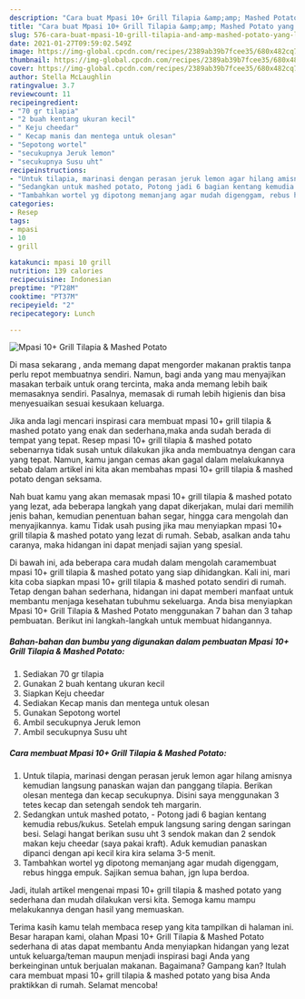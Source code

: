 ```yaml
---
description: "Cara buat Mpasi 10+ Grill Tilapia &amp;amp; Mashed Potato yang lezat dan Mudah Dibuat"
title: "Cara buat Mpasi 10+ Grill Tilapia &amp;amp; Mashed Potato yang lezat dan Mudah Dibuat"
slug: 576-cara-buat-mpasi-10-grill-tilapia-and-amp-mashed-potato-yang-lezat-dan-mudah-dibuat
date: 2021-01-27T09:59:02.549Z
image: https://img-global.cpcdn.com/recipes/2389ab39b7fcee35/680x482cq70/mpasi-10-grill-tilapia-mashed-potato-foto-resep-utama.jpg
thumbnail: https://img-global.cpcdn.com/recipes/2389ab39b7fcee35/680x482cq70/mpasi-10-grill-tilapia-mashed-potato-foto-resep-utama.jpg
cover: https://img-global.cpcdn.com/recipes/2389ab39b7fcee35/680x482cq70/mpasi-10-grill-tilapia-mashed-potato-foto-resep-utama.jpg
author: Stella McLaughlin
ratingvalue: 3.7
reviewcount: 11
recipeingredient:
- "70 gr tilapia"
- "2 buah kentang ukuran kecil"
- " Keju cheedar"
- " Kecap manis dan mentega untuk olesan"
- "Sepotong wortel"
- "secukupnya Jeruk lemon"
- "secukupnya Susu uht"
recipeinstructions:
- "Untuk tilapia, marinasi dengan perasan jeruk lemon agar hilang amisnya kemudian langsung panaskan wajan dan panggang tilapia. Berikan olesan mentega dan kecap secukupnya. Disini saya menggunakan 3 tetes kecap dan setengah sendok teh margarin."
- "Sedangkan untuk mashed potato, Potong jadi 6 bagian kentang kemudia rebus/kukus. Setelah empuk langsung saring dengan saringan besi. Selagi hangat berikan susu uht 3 sendok makan dan 2 sendok makan keju cheedar (saya pakai kraft). Aduk kemudian panaskan dipanci dengan api kecil kira kira selama 3-5 menit."
- "Tambahkan wortel yg dipotong memanjang agar mudah digenggam, rebus hingga empuk. Sajikan semua bahan, jgn lupa berdoa."
categories:
- Resep
tags:
- mpasi
- 10
- grill

katakunci: mpasi 10 grill 
nutrition: 139 calories
recipecuisine: Indonesian
preptime: "PT28M"
cooktime: "PT37M"
recipeyield: "2"
recipecategory: Lunch

---
```



![Mpasi 10+ Grill Tilapia &amp; Mashed Potato](https://img-global.cpcdn.com/recipes/2389ab39b7fcee35/680x482cq70/mpasi-10-grill-tilapia-mashed-potato-foto-resep-utama.jpg)

Di masa  sekarang , anda memang dapat mengorder makanan praktis tanpa perlu repot membuatnya sendiri. Namun, bagi anda yang mau menyajikan masakan terbaik untuk orang tercinta, maka anda memang lebih baik memasaknya sendiri. Pasalnya, memasak di rumah lebih higienis dan bisa menyesuaikan sesuai kesukaan keluarga.

Jika anda lagi mencari inspirasi cara membuat mpasi 10+ grill tilapia &amp; mashed potato yang enak dan sederhana,maka anda sudah berada di tempat yang tepat. Resep mpasi 10+ grill tilapia &amp; mashed potato  sebenarnya tidak susah untuk dilakukan jika anda membuatnya dengan cara yang tepat. Namun, kamu jangan cemas akan gagal dalam melakukannya 
sebab dalam artikel ini kita akan membahas mpasi 10+ grill tilapia &amp; mashed potato dengan seksama.  



Nah buat kamu yang akan memasak mpasi 10+ grill tilapia &amp; mashed potato yang lezat, ada beberapa langkah yang dapat dikerjakan, mulai dari memilih jenis bahan, kemudian penentuan bahan segar, hingga cara mengolah dan menyajikannya. kamu Tidak usah pusing jika mau menyiapkan mpasi 10+ grill tilapia &amp; mashed potato yang lezat di rumah. Sebab, asalkan anda  tahu caranya, maka hidangan ini dapat menjadi sajian yang spesial.

Di bawah ini, ada beberapa cara mudah dalam mengolah caramembuat mpasi 10+ grill tilapia &amp; mashed potato yang siap dihidangkan. Kali ini, mari kita coba siapkan mpasi 10+ grill tilapia &amp; mashed potato sendiri di rumah. Tetap dengan bahan sederhana, hidangan ini dapat memberi manfaat untuk membantu menjaga kesehatan tubuhmu sekeluarga. Anda bisa menyiapkan Mpasi 10+ Grill Tilapia &amp; Mashed Potato menggunakan 7 bahan dan 3 tahap pembuatan. Berikut ini langkah-langkah untuk membuat hidangannya.

<!--inarticleads1-->

##### Bahan-bahan dan bumbu yang digunakan dalam pembuatan Mpasi 10+ Grill Tilapia &amp; Mashed Potato:

1. Sediakan 70 gr tilapia
1. Gunakan 2 buah kentang ukuran kecil
1. Siapkan  Keju cheedar
1. Sediakan  Kecap manis dan mentega untuk olesan
1. Gunakan Sepotong wortel
1. Ambil secukupnya Jeruk lemon
1. Ambil secukupnya Susu uht




<!--inarticleads2-->

##### Cara membuat Mpasi 10+ Grill Tilapia &amp; Mashed Potato:

1. Untuk tilapia, marinasi dengan perasan jeruk lemon agar hilang amisnya kemudian langsung panaskan wajan dan panggang tilapia. Berikan olesan mentega dan kecap secukupnya. Disini saya menggunakan 3 tetes kecap dan setengah sendok teh margarin.
1. Sedangkan untuk mashed potato, - Potong jadi 6 bagian kentang kemudia rebus/kukus. Setelah empuk langsung saring dengan saringan besi. Selagi hangat berikan susu uht 3 sendok makan dan 2 sendok makan keju cheedar (saya pakai kraft). Aduk kemudian panaskan dipanci dengan api kecil kira kira selama 3-5 menit.
1. Tambahkan wortel yg dipotong memanjang agar mudah digenggam, rebus hingga empuk. Sajikan semua bahan, jgn lupa berdoa.




Jadi, itulah artikel mengenai  mpasi 10+ grill tilapia &amp; mashed potato  yang sederhana dan mudah dilakukan versi kita. Semoga kamu mampu melakukannya dengan hasil yang memuaskan. 

Terima kasih kamu telah membaca resep yang kita tampilkan di halaman ini. Besar harapan kami, olahan  Mpasi 10+ Grill Tilapia &amp; Mashed Potato sederhana di atas dapat membantu Anda menyiapkan hidangan yang lezat untuk keluarga/teman maupun menjadi inspirasi bagi Anda yang berkeinginan untuk berjualan makanan. Bagaimana? Gampang kan? Itulah cara membuat mpasi 10+ grill tilapia &amp; mashed potato yang bisa Anda praktikkan di rumah. Selamat mencoba!

